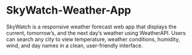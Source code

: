 # SkyWatch-Weather-App
SkyWatch is a responsive weather forecast web app that displays the current, tomorrow’s, and the next day’s weather using WeatherAPI. Users can search any city to view temperature, weather conditions, humidity, wind, and day names in a clean, user-friendly interface.

